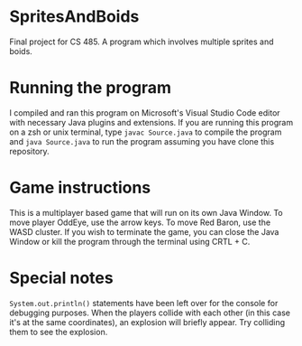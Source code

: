 # SpritesAndBoids
Final project for CS 485. A program which involves multiple sprites and boids.

# Running the program
I compiled and ran this program on Microsoft's Visual Studio Code editor with necessary Java plugins and extensions. If you are running this program on a zsh or unix terminal, type `javac Source.java` to compile the program and `java Source.java` to run the program assuming you have clone this repository.

# Game instructions
This is a multiplayer based game that will run on its own Java Window. To move player OddEye, use the arrow keys. To move Red Baron, use the WASD cluster.
If you wish to terminate the game, you can close the Java Window or kill the program through the terminal using CRTL + C.

# Special notes
`System.out.println()` statements have been left over for the console for debugging purposes. When the players collide with
each other (in this case it's at the same coordinates), an explosion will briefly appear. Try colliding them to see the
explosion.